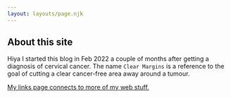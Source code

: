 ```yaml
---
layout: layouts/page.njk
---
```


## About this site

Hiya I started this blog in Feb 2022 a couple of months after getting a diagnosis of cervical cancer. The name `Clear Margins` is a reference to the goal of cutting a clear cancer-free area away around a tumour.

[My links page connects to more of my web stuff.](https://suesmith.glitch.me)
